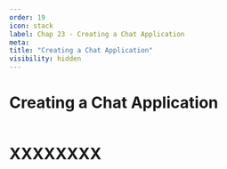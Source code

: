 ```yaml
---
order: 19
icon: stack
label: Chap 23 - Creating a Chat Application
meta:
title: "Creating a Chat Application"
visibility: hidden
---
```

# Creating a Chat Application

![]()

# XXXXXXXX

